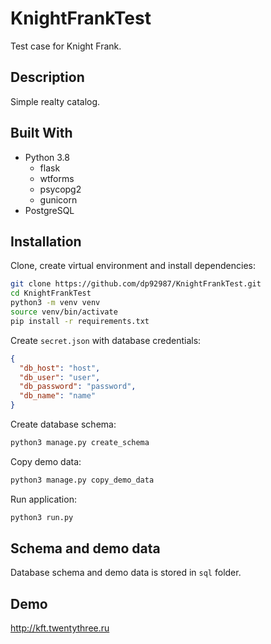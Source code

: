 # KnightFrankTest
Test case for Knight Frank.

## Description

Simple realty catalog.

## Built With
* Python 3.8
  * flask
  * wtforms
  * psycopg2
  * gunicorn
* PostgreSQL

## Installation

Clone, create virtual environment and install dependencies:
```bash
git clone https://github.com/dp92987/KnightFrankTest.git
cd KnightFrankTest
python3 -m venv venv
source venv/bin/activate
pip install -r requirements.txt
```

Create ```secret.json``` with database credentials:
```json
{
  "db_host": "host",
  "db_user": "user",
  "db_password": "password",
  "db_name": "name"
}
```

Create database schema:
```bash
python3 manage.py create_schema
```

Copy demo data:
```bash
python3 manage.py copy_demo_data
```

Run application:
```bash
python3 run.py
```

## Schema and demo data

Database schema and demo data is stored in ```sql``` folder.

## Demo

http://kft.twentythree.ru
